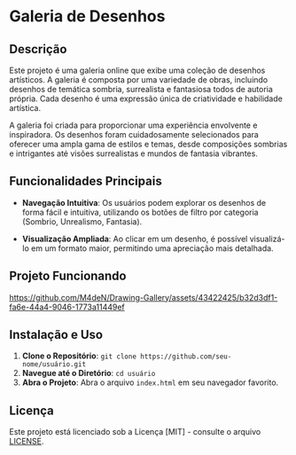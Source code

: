 # Galeria de Desenhos

## Descrição

Este projeto é uma galeria online que exibe uma coleção de desenhos artísticos. A galeria é composta por uma variedade de obras, incluindo desenhos de temática sombria, surrealista e fantasiosa todos de autoria própria. Cada desenho é uma expressão única de criatividade e habilidade artística.

A galeria foi criada para proporcionar uma experiência envolvente e inspiradora. Os desenhos foram cuidadosamente selecionados para oferecer uma ampla gama de estilos e temas, desde composições sombrias e intrigantes até visões surrealistas e mundos de fantasia vibrantes.

## Funcionalidades Principais

- **Navegação Intuitiva**: Os usuários podem explorar os desenhos de forma fácil e intuitiva, utilizando os botões de filtro por categoria (Sombrio, Unrealismo, Fantasia).

- **Visualização Ampliada**: Ao clicar em um desenho, é possível visualizá-lo em um formato maior, permitindo uma apreciação mais detalhada.

## Projeto Funcionando

https://github.com/M4deN/Drawing-Gallery/assets/43422425/b32d3df1-fa6e-44a4-9046-1773a11449ef

## Instalação e Uso

1. **Clone o Repositório**: `git clone https://github.com/seu-nome/usuário.git`
2. **Navegue até o Diretório**: `cd usuário`
3. **Abra o Projeto**: Abra o arquivo `index.html` em seu navegador favorito.

## Licença

Este projeto está licenciado sob a Licença [MIT] - consulte o arquivo [LICENSE](LICENSE).
